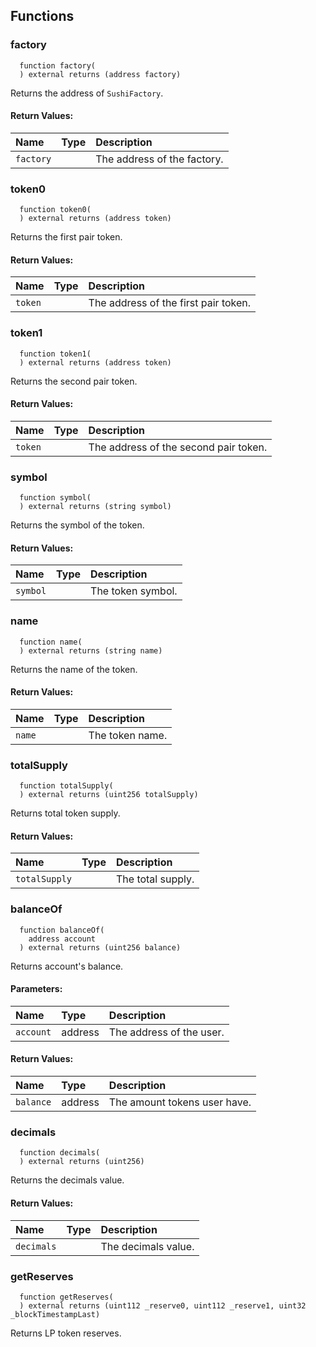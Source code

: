 


## Functions
### factory
```solidity
  function factory(
  ) external returns (address factory)
```
Returns the address of `SushiFactory`.



#### Return Values:
| Name                           | Type          | Description                                                                  |
| :----------------------------- | :------------ | :--------------------------------------------------------------------------- |
|`factory`|  | The address of the factory.
### token0
```solidity
  function token0(
  ) external returns (address token)
```
Returns the first pair token.



#### Return Values:
| Name                           | Type          | Description                                                                  |
| :----------------------------- | :------------ | :--------------------------------------------------------------------------- |
|`token`|  | The address of the first pair token.
### token1
```solidity
  function token1(
  ) external returns (address token)
```
Returns the second pair token.



#### Return Values:
| Name                           | Type          | Description                                                                  |
| :----------------------------- | :------------ | :--------------------------------------------------------------------------- |
|`token`|  | The address of the second pair token.
### symbol
```solidity
  function symbol(
  ) external returns (string symbol)
```
Returns the symbol of the token.



#### Return Values:
| Name                           | Type          | Description                                                                  |
| :----------------------------- | :------------ | :--------------------------------------------------------------------------- |
|`symbol`|  | The token symbol.
### name
```solidity
  function name(
  ) external returns (string name)
```
Returns the name of the token.



#### Return Values:
| Name                           | Type          | Description                                                                  |
| :----------------------------- | :------------ | :--------------------------------------------------------------------------- |
|`name`|  | The token name.
### totalSupply
```solidity
  function totalSupply(
  ) external returns (uint256 totalSupply)
```
Returns total token supply.



#### Return Values:
| Name                           | Type          | Description                                                                  |
| :----------------------------- | :------------ | :--------------------------------------------------------------------------- |
|`totalSupply`|  | The total supply.
### balanceOf
```solidity
  function balanceOf(
    address account
  ) external returns (uint256 balance)
```
Returns account's balance.


#### Parameters:
| Name | Type | Description                                                          |
| :--- | :--- | :------------------------------------------------------------------- |
|`account` | address | The address of the user.

#### Return Values:
| Name                           | Type          | Description                                                                  |
| :----------------------------- | :------------ | :--------------------------------------------------------------------------- |
|`balance`| address | The amount tokens user have.
### decimals
```solidity
  function decimals(
  ) external returns (uint256)
```
Returns the decimals value.



#### Return Values:
| Name                           | Type          | Description                                                                  |
| :----------------------------- | :------------ | :--------------------------------------------------------------------------- |
|`decimals`|  | The decimals value.
### getReserves
```solidity
  function getReserves(
  ) external returns (uint112 _reserve0, uint112 _reserve1, uint32 _blockTimestampLast)
```
Returns LP token reserves.




